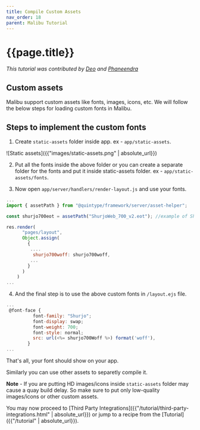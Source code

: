 ```yaml
---
title: Compile Custom Assets
nav_order: 18
parent: Malibu Tutorial
---
```


# {{page.title}}

*This tutorial was contributed by [Deo](https://www.linkedin.com/in/deo-kumar) and [Phaneendra](https://www.linkedin.com/in/venkata-phaneendra-andukuri)*

## Custom assets
 Malibu support custom assets like fonts, images, icons, etc. We will follow the below steps for loading custom fonts in Malibu.

## Steps to implement the custom fonts

1. Create `static-assets` folder inside app. ex - `app/static-assets`.

![Static assets]({{"images/static-assets.png" | absolute_url}})

2. Put all the fonts inside the above folder or you can create a separate folder for the fonts and put it inside static-assets folder. ex - `app/static-assets/fonts`.

3. Now open `app/server/handlers/render-layout.js` and use your fonts.

```javascript
...
import { assetPath } from "@quintype/framework/server/asset-helper";

const shurjo700eot = assetPath("ShurjoWeb_700_v2.eot"); //example of ShurjoWeb_700_v2 fonts

res.render(
      "pages/layout",
      Object.assign(
        {
         ....
          shurjo700woff: shurjo700woff,
         ...
        }
      )
    )
...
```
4. And the final step is to use the above custom fonts in `/layout.ejs` file.

```javascript
...
 @font-face {
          font-family: "Shurjo";
          font-display: swap;
          font-weight: 700; 
          font-style: normal;
          src: url(<%= shurjo700Woff %>) format('woff'),
        }
...
```
That's all, your font should show on your app.

Similarly you can use other assets to separetly compile it.

**Note** - If you are putting HD images/icons inside `static-assets` folder may cause a quay build delay. So make sure to put only low-quality images/icons or other custom assets.

You may now proceed to [Third Party Integrations]({{"/tutorial/third-party-integrations.html" | absolute_url}}) or jump to a recipe from the [Tutorial]({{"/tutorial" | absolute_url}}).

